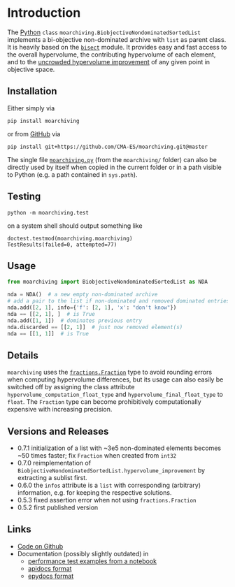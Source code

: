 
# Introduction

The [Python](https://www.python.org/) `class` `moarchiving.BiobjectiveNondominatedSortedList` implements a bi-objective non-dominated archive with `list` as parent class. It is heavily based on the [`bisect`](https://docs.python.org/3/library/bisect.html) module. It provides easy and fast access to the overall hypervolume, the contributing hypervolume of each element, and to the [uncrowded hypervolume improvement](https://arxiv.org/abs/1904.08823/) of any given point in objective space.

## Installation

Either simply via

```
pip install moarchiving
```

or from [GitHub](https://github.com/CMA-ES/moarchiving/) via

```
pip install git+https://github.com/CMA-ES/moarchiving.git@master
```

The single file [`moarchiving.py`](https://github.com/CMA-ES/moarchiving/moarchiving/moarchiving.py) (from the `moarchiving/` folder) can also be directly used by itself when copied in the current folder or in a path visible to Python (e.g. a path contained in `sys.path`).

## Testing

```
python -m moarchiving.test
```

on a system shell should output something like

```
doctest.testmod(moarchiving.moarchiving)
TestResults(failed=0, attempted=77)
```
 ## Usage

 ```python
from moarchiving import BiobjectiveNondominatedSortedList as NDA

nda = NDA()  # a new empty non-dominated archive
# add a pair to the list if non-dominated and removed dominated entries
nda.add([2, 1], info={'f': [2, 1], 'x': "don't know"})
nda == [[2, 1], ]  # is True
nda.add([1, 1])  # dominates previous entry
nda.discarded == [[2, 1]]  # just now removed element(s)
nda == [[1, 1]]  # is True
```

## Details

`moarchiving` uses the [`fractions.Fraction`](https://docs.python.org/3/library/fractions.html) type to avoid rounding errors when computing hypervolume differences, but its usage can also easily be switched off by assigning the class attribute `hypervolume_computation_float_type` and `hypervolume_final_float_type` to `float`.
The `Fraction` type can become prohibitively computationally expensive with increasing
precision.

## Versions and Releases

- 0.7.1 initialization of a list with ~3e5 non-dominated elements becomes
  ~50 times faster; fix `Fraction` when created from `int32`
- 0.7.0 reimplementation of `BiobjectiveNondominatedSortedList.hypervolume_improvement` by extracting a sublist first.
- 0.6.0 the `infos` attribute is a `list` with corresponding (arbitrary) information, e.g. for keeping the respective solutions.
- 0.5.3 fixed assertion error when not using `fractions.Fraction`
- 0.5.2 first published version

## Links

- [Code on Github](https://github.com/CMA-ES/moarchiving/)
- Documentation (possibly slightly outdated) in
  - [performance test examples from a notebook](https://cma-es.github.io/moarchiving/)
  - [apidocs format](https://cma-es.github.io/moarchiving/moarchiving-apidocs/index.html)
  - [epydocs format](https://cma-es.github.io/moarchiving/moarchiving-epydocs/index.html)


